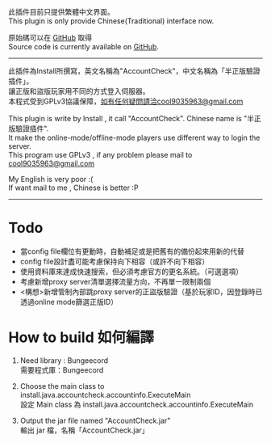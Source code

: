 此插件目前只提供繁體中文界面。   
This plugin is only provide Chinese(Traditional) interface now.   
   
原始碼可以在 [GitHub](https://github.com/cool91788/AccountCheck) 取得   
Source code is currently available on [GitHub](https://github.com/cool91788/AccountCheck).   

- - -

此插件為Install所撰寫，英文名稱為"AccountCheck"，中文名稱為「半正版驗證插件」。   
讓正版和盜版玩家用不同的方式登入伺服器。   
本程式受到GPLv3協議保障，如有任何疑問請洽cool9035963@gmail.com   
   
This plugin is write by Install , it call "AccountCheck". Chinese name is "半正版驗證插件".   
It make the online-mode/offline-mode players use different way to login the server.   
This program use GPLv3 , if any problem please mail to cool9035963@gmail.com   
   
My English is very poor :(   
If want mail to me , Chinese is better  :P   

- - -
   
   
# Todo   
- 當config file欄位有更動時，自動補足或是把舊有的備份起來用新的代替
- config file設計盡可能考慮保持向下相容（或許不向下相容）
- 使用資料庫來達成快速搜索，但必須考慮官方的更名系統。（可選選項）
- 考慮新增proxy server清單選擇流量方向，不再單一限制兩個
- <構想>新增管制內部跳proxy server的正盜版驗證（基於玩家ID，因登錄時已透過online mode篩選正版ID）
   
   
# How to build  如何編譯   
   
1. Need library : Bungeecord   
   需要程式庫：Bungeecord   

2. Choose the main class to install.java.accountcheck.accountinfo.ExecuteMain   
   設定 Main class 為 install.java.accountcheck.accountinfo.ExecuteMain   

3. Output the jar file named "AccountCheck.jar"   
   輸出 jar 檔，名稱「AccountCheck.jar」   
